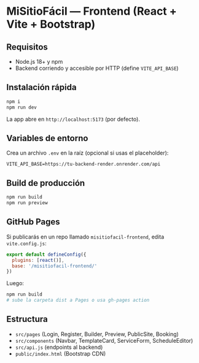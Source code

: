 # MiSitioFácil — Frontend (React + Vite + Bootstrap)

## Requisitos
- Node.js 18+ y npm
- Backend corriendo y accesible por HTTP (define `VITE_API_BASE`)

## Instalación rápida
```bash
npm i
npm run dev
```
La app abre en `http://localhost:5173` (por defecto).

## Variables de entorno
Crea un archivo `.env` en la raíz (opcional si usas el placeholder):
```
VITE_API_BASE=https://tu-backend-render.onrender.com/api
```

## Build de producción
```bash
npm run build
npm run preview
```

## GitHub Pages
Si publicarás en un repo llamado `misitiofacil-frontend`, edita `vite.config.js`:
```js
export default defineConfig({
  plugins: [react()],
  base: '/misitiofacil-frontend/'
})
```
Luego:
```bash
npm run build
# sube la carpeta dist a Pages o usa gh-pages action
```

## Estructura
- `src/pages` (Login, Register, Builder, Preview, PublicSite, Booking)
- `src/components` (Navbar, TemplateCard, ServiceForm, ScheduleEditor)
- `src/api.js` (endpoints al backend)
- `public/index.html` (Bootstrap CDN)
